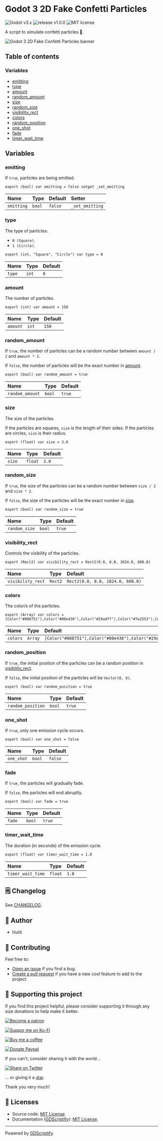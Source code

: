 # Godot 3 2D Fake Confetti Particles

![Godot v3.x](https://img.shields.io/badge/Godot-v3.x-478cbf?logo=godot-engine&logoColor=white&style=flat-square) ![release v1.0.0](https://img.shields.io/badge/release-v1.0.0-478cbf?style=flat-square) ![MIT license](https://img.shields.io/badge/license-MIT-478cbf?style=flat-square)

A script to simulate confetti particles 🎉.

![Godot 3 2D Fake Confetti Particles banner](examples/fake_confetti_particles_example.gif)

## Table of contents

### Variables

- [emitting](#emitting)
- [type](#type)
- [amount](#amount)
- [random_amount](#random_amount)
- [size](#size)
- [random_size](#random_size)
- [visibility_rect](#visibility_rect)
- [colors](#colors)
- [random_position](#random_position)
- [one_shot](#one_shot)
- [fade](#fade)
- [timer_wait_time](#timer_wait_time)

## Variables

### emitting

If `true`, particles are being emitted.

```gdscript
export (bool) var emitting = false setget _set_emitting
```

|Name|Type|Default|Setter|
|:-|:-|:-|:-|
|`emitting`|`bool`|`false`|`_set_emitting`|

### type

The type of particles:
- `0 (Square)`.
- `1 (Circle)`.

```gdscript
export (int, "Square", "Circle") var type = 0
```

|Name|Type|Default|
|:-|:-|:-|
|`type`|`int`|`0`|

### amount

The number of particles.

```gdscript
export (int) var amount = 150
```

|Name|Type|Default|
|:-|:-|:-|
|`amount`|`int`|`150`|

### random_amount

If `true`, the number of particles can be a  random number between `amount / 2` and `amount * 2`.

If `false`, the number of particles will be the exact number in [amount](#amount).

```gdscript
export (bool) var random_amount = true
```

|Name|Type|Default|
|:-|:-|:-|
|`random_amount`|`bool`|`true`|

### size

The size of the particles.

If the particles are squares, `size` is the length of their sides.
If the particles are circles, `size` is their radius.

```gdscript
export (float) var size = 3.0
```

|Name|Type|Default|
|:-|:-|:-|
|`size`|`float`|`3.0`|

### random_size

If `true`, the size of the particles can be a  random number between `size / 2` and `size * 2`.

If `false`, the size of the particles will be the exact number in [size](#size).

```gdscript
export (bool) var random_size = true
```

|Name|Type|Default|
|:-|:-|:-|
|`random_size`|`bool`|`true`|

### visibility_rect

Controls the visibility of the particles.

```gdscript
export (Rect2) var visibility_rect = Rect2(0.0, 0.0, 1024.0, 600.0)
```

|Name|Type|Default|
|:-|:-|:-|
|`visibility_rect`|`Rect2`|`Rect2(0.0, 0.0, 1024.0, 600.0)`|

### colors

The color/s of the particles.

```gdscript
export (Array) var colors = [Color("#008751"),Color("#00e436"),Color("#29adff"),Color("#7e2553"),Color("#83769c"),Color("#ff004d"),Color("#ff77a8"),Color("#ffa300"),Color("#ffec27")]
```

|Name|Type|Default|
|:-|:-|:-|
|`colors`|`Array`|`[Color("#008751"),Color("#00e436"),Color("#29adff"),Color("#7e2553"),Color("#83769c"),Color("#ff004d"),Color("#ff77a8"),Color("#ffa300"),Color("#ffec27")]`|

### random_position

If `true`, the initial position of the particles  can be a random position in [visibility_rect](#visibility_rect).

If `false`, the initial position of the particles will be `Vector(0, 0)`.

```gdscript
export (bool) var random_position = true
```

|Name|Type|Default|
|:-|:-|:-|
|`random_position`|`bool`|`true`|

### one_shot

If `true`, only one emission cycle occurs.

```gdscript
export (bool) var one_shot = false
```

|Name|Type|Default|
|:-|:-|:-|
|`one_shot`|`bool`|`false`|

### fade

If `true`, the particles will gradually fade.

If `false`, the particles will end abruptly.

```gdscript
export (bool) var fade = true
```

|Name|Type|Default|
|:-|:-|:-|
|`fade`|`bool`|`true`|

### timer_wait_time

The duration (in seconds) of the emission cycle.

```gdscript
export (float) var timer_wait_time = 1.0
```

|Name|Type|Default|
|:-|:-|:-|
|`timer_wait_time`|`float`|`1.0`|

## 🗒️ Changelog

See [CHANGELOG](/CHANGELOG.md).

## 👤 Author

- hiulit

## 🤝 Contributing

Feel free to:

- [Open an issue](https://github.com/hiulit/Godot-3-2D-Fake-Confetti-Particles/issues) if you find a bug.
- [Create a pull request](https://github.com/hiulit/Godot-3-2D-Fake-Confetti-Particles/pulls) if you have a new cool feature to add to the project.

## 🙌 Supporting this project

If you find this project helpful, please consider supporting it through any size donations to help make it better.

[![Become a patron](https://img.shields.io/badge/Become_a_patron-ff424d?logo=Patreon&style=for-the-badge&logoColor=white)](https://www.patreon.com/hiulit)

[![Suppor me on Ko-Fi](https://img.shields.io/badge/Support_me_on_Ko--fi-F16061?logo=Ko-fi&style=for-the-badge&logoColor=white)](https://ko-fi.com/F2F7136ND)

[![Buy me a coffee](https://img.shields.io/badge/Buy_me_a_coffee-FFDD00?logo=buy-me-a-coffee&style=for-the-badge&logoColor=black)](https://www.buymeacoffee.com/hiulit)

[![Donate Paypal](https://img.shields.io/badge/PayPal-00457C?logo=PayPal&style=for-the-badge&label=Donate)](https://www.paypal.com/paypalme/hiulit)

If you can't, consider sharing it with the world...

[![Share on Twitter](https://img.shields.io/badge/Share_on_Twitter-1DA1F2?style=for-the-badge&logo=twitter&logoColor=white)](https://twitter.com/intent/tweet?url=https://github.com/hiulit/Godot-3-2D-Fake-Confetti-Particles&text=%22Godot%203%202D%20Fake%20Confetti%20Particles%22%0AA%20script%20to%20simulate%20confetti%20particles%20%F0%9F%8E%89.%0A%0ABy%20@hiulit%0A%0A)

... or giving it a [star](https://github.com/hiulit/Godot-3-2D-Fake-Confetti-Particles/stargazers).

Thank you very much!

## 📝 Licenses

- Source code: [MIT License](/LICENSE).
- Documentation ([GDScriptify](https://github.com/hiulit/gdscriptify)): [MIT License](/LICENSE_GDSCRIPTIFY.txt).

---

Powered by [GDScriptify](https://github.com/hiulit/gdscriptify).
